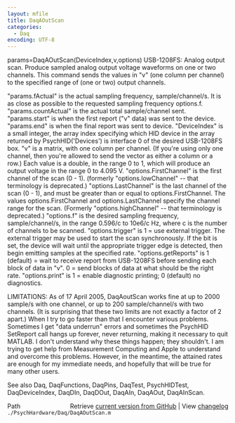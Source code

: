 ```yaml
---
layout: mfile
title: DaqAOutScan
categories:
  - Daq
encoding: UTF-8
---
```


params=DaqAOutScan(DeviceIndex,v,options)
USB-1208FS: Analog output scan. Produce sampled analog output voltage
waveforms on one or two channels. This command sends the values in "v"
(one column per channel) to the specified range of (one or two) output
channels.

"params.fActual" is the actual sampling frequency, sample/channel/s.
      It is as close as possible to the requested sampling frequency
      options.f.
"params.countActual" is the actual total sample/channel sent.
"params.start" is when the first report ("v" data) was sent to the device.
"params.end" is when the final report was sent to device.
"DeviceIndex" is a small integer, the array index specifying which HID
      device in the array returned by PsychHID('Devices') is interface 0
      of the desired USB-1208FS box.
"v" is a matrix, with one column per channel. (If you're using only one
      channel, then you're allowed to send the vector as either a column
      or a row.) Each value is a double, in the range 0 to 1, which will
      produce an output voltage in the range 0 to 4.095 V.
"options.FirstChannel" is the first channel of the scan (0 - 1). (formerly
      "options.lowChannel" -- that terminology is deprecated.)
"options.LastChannel" is the last channel of the scan (0 - 1), and must
      be greater than or equal to options.FirstChannel. The values
      options.FirstChannel and options.LastChannel specify the channel
      range for the scan. (Formerly "options.highChannel" -- that terminology
      is deprecated.)
"options.f" is the desired sampling frequency, sample/channel/s, in the
      range 0.596/c to 10e6/c Hz, where c is the number of channels to be
      scanned.
"options.trigger" is 1 = use external trigger. The external trigger
      may be used to start the scan synchronously. If the bit is set, the
      device will wait until the appropriate trigger edge is detected,
      then begin emitting samples at the specified rate.
"options.getReports" is 1 (default) = wait to receive report from
      USB-1208FS before sending each block of data in "v". 0 = send
      blocks of data at what should be the right rate.
"options.print" is 1 = enable diagnostic printing; 0 (default) no
      diagnostics.

LIMITATIONS: As of 17 April 2005, DaqAoutScan works fine at up to 2000
sample/s with one channel, or up to 200 sample/channel/s with two
channels. (It is surprising that these two limits are not exactly a
factor of 2 apart.) When I try to go faster than that I encounter various
problems. Sometimes I get "data underrun" errors and sometimes the
PsychHID SetReport call hangs up forever, never returning, making it
necessary to quit MATLAB. I don't understand why these things happen;
they shouldn't. I am trying to get help from Measurement Computing and
Apple to understand and overcome this problems. However, in the meantime,
the attained rates are enough for my immediate needs, and hopefully that
will be true for many other users.

See also Daq, DaqFunctions, DaqPins, DaqTest, PsychHIDTest,
DaqDeviceIndex, DaqDIn, DaqDOut, DaqAIn, DaqAOut, DaqAInScan.


<div class="code_header" style="text-align:right;">
  <span style="float:left;">Path&nbsp;&nbsp;</span> <span class="counter">Retrieve <a href=
  "https://raw.github.com/Psychtoolbox-3/Psychtoolbox-3/beta/./PsychHardware/Daq/DaqAOutScan.m">current version from GitHub</a> | View <a href=
  "https://github.com/Psychtoolbox-3/Psychtoolbox-3/commits/beta/./PsychHardware/Daq/DaqAOutScan.m">changelog</a></span>
</div>
<div class="code">
  <code>./PsychHardware/Daq/DaqAOutScan.m</code>
</div>
